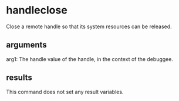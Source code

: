 # handleclose
Close a remote handle so that its system resources can be released.

## arguments
arg1: The handle value of the handle, in the context of the debuggee.

## results
This command does not set any result variables.